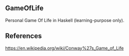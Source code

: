 ## GameOfLife
Personal Game Of Life in Haskell (learning-purpose only).

## References
https://en.wikipedia.org/wiki/Conway%27s_Game_of_Life
